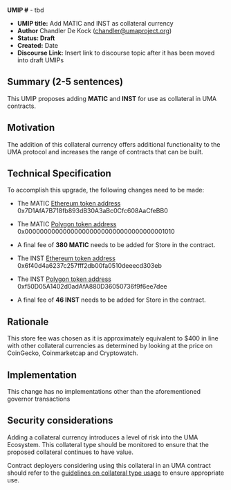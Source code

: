 **UMIP #**  - tbd

-   **UMIP title:** Add MATIC and INST as collateral currency 
-   **Author**  Chandler De Kock (chandler@umaproject.org)
-   **Status: Draft**
-   **Created:**  Date
-   **Discourse Link:**  Insert link to discourse topic after it has been moved into draft UMIPs

## Summary (2-5 sentences)

This UMIP proposes adding **MATIC** and **INST** for use as collateral in UMA contracts.

## Motivation

The addition of this collateral currency offers additional functionality to the UMA protocol and increases the range of contracts that can be built.

## Technical Specification

To accomplish this upgrade, the following changes need to be made:

-   The MATIC [Ethereum token address](https://etherscan.io/address/0x7D1AfA7B718fb893dB30A3aBc0Cfc608AaCfeBB0)  0x7D1AfA7B718fb893dB30A3aBc0Cfc608AaCfeBB0
-   The MATIC [Polygon token address](https://polygonscan.com/address/0x0000000000000000000000000000000000001010) 0x0000000000000000000000000000000000001010
-   A final fee of **380 MATIC** needs to be added for Store in the contract.

-   The INST [Ethereum token address](https://etherscan.io/address/0x6f40d4a6237c257fff2db00fa0510deeecd303eb) 0x6f40d4a6237c257fff2db00fa0510deeecd303eb
-   The INST [Polygon token address](https://polygonscan.com/address/0xf50D05A1402d0adAfA880D36050736f9f6ee7dee) 0xf50D05A1402d0adAfA880D36050736f9f6ee7dee
-   A final fee of **46 INST** needs to be added for Store in the contract.
    
## Rationale

This store fee was chosen as it is approximately equivalent to $400 in line with other collateral currencies as determined by looking at the price on CoinGecko, Coinmarketcap and Cryptowatch.

## Implementation

This change has no implementations other than the aforementioned governor transactions

## Security considerations

Adding a collateral currency introduces a level of risk into the UMA Ecosystem.  This collateral type should be monitored to ensure that the proposed collateral continues to have value.

Contract deployers considering using this collateral in an UMA contract should refer to the [guidelines on collateral type usage](https://docs.umaproject.org/uma-tokenholders/guidence-on-collateral-currency-addition) to ensure appropriate use.



